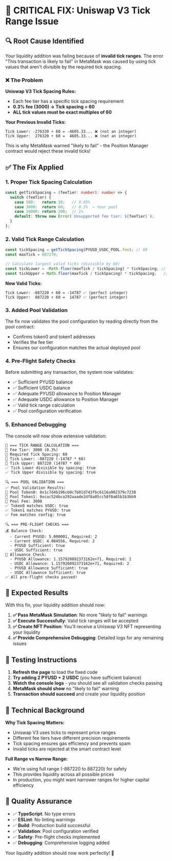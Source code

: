 # 🚨 CRITICAL FIX: Uniswap V3 Tick Range Issue

## 🔍 Root Cause Identified

Your liquidity addition was failing because of **invalid tick ranges**. The error "This transaction is likely to fail" in MetaMask was caused by using tick values that aren't divisible by the required tick spacing.

### ❌ The Problem

**Uniswap V3 Tick Spacing Rules:**
- Each fee tier has a specific tick spacing requirement
- **0.3% fee (3000) → Tick spacing = 60**
- **ALL tick values must be exact multiples of 60**

**Your Previous Invalid Ticks:**
```
Tick Lower: -276320 ÷ 60 = -4605.33... ❌ (not an integer)
Tick Upper:  276320 ÷ 60 =  4605.33... ❌ (not an integer)
```

This is why MetaMask warned "likely to fail" - the Position Manager contract would reject these invalid ticks!

## ✅ The Fix Applied

### 1. **Proper Tick Spacing Calculation**
```typescript
const getTickSpacing = (feeTier: number): number => {
  switch (feeTier) {
    case 500:   return 10;   // 0.05%
    case 3000:  return 60;   // 0.3%  ← Your pool
    case 10000: return 200;  // 1%
    default: throw new Error(`Unsupported fee tier: ${feeTier}`);
  }
};
```

### 2. **Valid Tick Range Calculation**
```typescript
const tickSpacing = getTickSpacing(PYUSD_USDC_POOL.fee); // 60
const maxTick = 887270;

// Calculate largest valid ticks (divisible by 60)
const tickLower = -Math.floor(maxTick / tickSpacing) * tickSpacing; // -887220
const tickUpper = Math.floor(maxTick / tickSpacing) * tickSpacing;   //  887220
```

**New Valid Ticks:**
```
Tick Lower: -887220 ÷ 60 = -14787 ✅ (perfect integer)
Tick Upper:  887220 ÷ 60 =  14787 ✅ (perfect integer)
```

### 3. **Added Pool Validation**
The fix now validates the pool configuration by reading directly from the pool contract:
- Confirms token0 and token1 addresses
- Verifies the fee tier
- Ensures our configuration matches the actual deployed pool

### 4. **Pre-Flight Safety Checks**
Before submitting any transaction, the system now validates:
- ✅ Sufficient PYUSD balance
- ✅ Sufficient USDC balance
- ✅ Adequate PYUSD allowance to Position Manager
- ✅ Adequate USDC allowance to Position Manager
- ✅ Valid tick range calculation
- ✅ Pool configuration verification

### 5. **Enhanced Debugging**
The console will now show extensive validation:
```
🎯 === TICK RANGE CALCULATION ===
📍 Fee Tier: 3000 (0.3%)
📍 Required Tick Spacing: 60
📍 Tick Lower: -887220 (-14787 * 60)
📍 Tick Upper: 887220 (14787 * 60)
✅ Tick Lower divisible by spacing: true
✅ Tick Upper divisible by spacing: true

🔍 === POOL VALIDATION ===
✅ Pool Validation Results:
📍 Pool Token0: 0x1c7d4b196cb0c7b01d743fbc6116a902379c7238
📍 Pool Token1: 0xcac524bca292aaade2df8a05cc58f0a65b1b3bb9
📍 Pool Fee: 3000
✅ Token0 matches USDC: true
✅ Token1 matches PYUSD: true
✅ Fee matches config: true

🔍 === PRE-FLIGHT CHECKS ===
💰 Balance Check:
  - Current PYUSD: 5.000001, Required: 2
  - Current USDC: 4.984556, Required: 2
  - PYUSD Sufficient: true
  - USDC Sufficient: true
🔐 Allowance Check:
  - PYUSD Allowance: 1.157920892373162e+71, Required: 2
  - USDC Allowance: 1.157920892373162e+71, Required: 2
  - PYUSD Allowance Sufficient: true
  - USDC Allowance Sufficient: true
✅ All pre-flight checks passed!
```

## 🎯 Expected Results

With this fix, your liquidity addition should now:

1. **✅ Pass MetaMask Simulation**: No more "likely to fail" warnings
2. **✅ Execute Successfully**: Valid tick ranges will be accepted
3. **✅ Create NFT Position**: You'll receive a Uniswap V3 NFT representing your liquidity
4. **✅ Provide Comprehensive Debugging**: Detailed logs for any remaining issues

## 🧪 Testing Instructions

1. **Refresh the page** to load the fixed code
2. **Try adding 2 PYUSD + 2 USDC** (you have sufficient balance)
3. **Watch the console logs** - you should see all validation checks passing
4. **MetaMask should show** no "likely to fail" warning
5. **Transaction should succeed** and create your liquidity position

## 🔬 Technical Background

**Why Tick Spacing Matters:**
- Uniswap V3 uses ticks to represent price ranges
- Different fee tiers have different precision requirements
- Tick spacing ensures gas efficiency and prevents spam
- Invalid ticks are rejected at the smart contract level

**Full Range vs Narrow Range:**
- We're using full range (-887220 to 887220) for safety
- This provides liquidity across all possible prices
- In production, you might want narrower ranges for higher capital efficiency

## 🚀 Quality Assurance

- ✅ **TypeScript**: No type errors
- ✅ **ESLint**: No linting warnings
- ✅ **Build**: Production build successful
- ✅ **Validation**: Pool configuration verified
- ✅ **Safety**: Pre-flight checks implemented
- ✅ **Debugging**: Comprehensive logging added

Your liquidity addition should now work perfectly! 🎉

